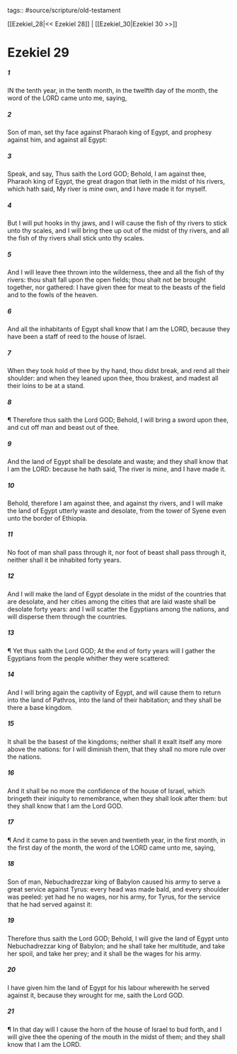 tags:: #source/scripture/old-testament

[[Ezekiel_28|<< Ezekiel 28]] | [[Ezekiel_30|Ezekiel 30 >>]]

# Ezekiel 29

##### 1

IN the tenth year, in the tenth month, in the twelfth day of the month, the word of the LORD came unto me, saying,

##### 2

Son of man, set thy face against Pharaoh king of Egypt, and prophesy against him, and against all Egypt:

##### 3

Speak, and say, Thus saith the Lord GOD; Behold, I am against thee, Pharaoh king of Egypt, the great dragon that lieth in the midst of his rivers, which hath said, My river is mine own, and I have made it for myself.

##### 4

But I will put hooks in thy jaws, and I will cause the fish of thy rivers to stick unto thy scales, and I will bring thee up out of the midst of thy rivers, and all the fish of thy rivers shall stick unto thy scales.

##### 5

And I will leave thee thrown into the wilderness, thee and all the fish of thy rivers: thou shalt fall upon the open fields; thou shalt not be brought together, nor gathered: I have given thee for meat to the beasts of the field and to the fowls of the heaven.

##### 6

And all the inhabitants of Egypt shall know that I am the LORD, because they have been a staff of reed to the house of Israel.

##### 7

When they took hold of thee by thy hand, thou didst break, and rend all their shoulder: and when they leaned upon thee, thou brakest, and madest all their loins to be at a stand.

##### 8

¶ Therefore thus saith the Lord GOD; Behold, I will bring a sword upon thee, and cut off man and beast out of thee.

##### 9

And the land of Egypt shall be desolate and waste; and they shall know that I am the LORD: because he hath said, The river is mine, and I have made it.

##### 10

Behold, therefore I am against thee, and against thy rivers, and I will make the land of Egypt utterly waste and desolate, from the tower of Syene even unto the border of Ethiopia.

##### 11

No foot of man shall pass through it, nor foot of beast shall pass through it, neither shall it be inhabited forty years.

##### 12

And I will make the land of Egypt desolate in the midst of the countries that are desolate, and her cities among the cities that are laid waste shall be desolate forty years: and I will scatter the Egyptians among the nations, and will disperse them through the countries.

##### 13

¶ Yet thus saith the Lord GOD; At the end of forty years will I gather the Egyptians from the people whither they were scattered:

##### 14

And I will bring again the captivity of Egypt, and will cause them to return into the land of Pathros, into the land of their habitation; and they shall be there a base kingdom.

##### 15

It shall be the basest of the kingdoms; neither shall it exalt itself any more above the nations: for I will diminish them, that they shall no more rule over the nations.

##### 16

And it shall be no more the confidence of the house of Israel, which bringeth their iniquity to remembrance, when they shall look after them: but they shall know that I am the Lord GOD.

##### 17

¶ And it came to pass in the seven and twentieth year, in the first month, in the first day of the month, the word of the LORD came unto me, saying,

##### 18

Son of man, Nebuchadrezzar king of Babylon caused his army to serve a great service against Tyrus: every head was made bald, and every shoulder was peeled: yet had he no wages, nor his army, for Tyrus, for the service that he had served against it:

##### 19

Therefore thus saith the Lord GOD; Behold, I will give the land of Egypt unto Nebuchadrezzar king of Babylon; and he shall take her multitude, and take her spoil, and take her prey; and it shall be the wages for his army.

##### 20

I have given him the land of Egypt for his labour wherewith he served against it, because they wrought for me, saith the Lord GOD.

##### 21

¶ In that day will I cause the horn of the house of Israel to bud forth, and I will give thee the opening of the mouth in the midst of them; and they shall know that I am the LORD.
